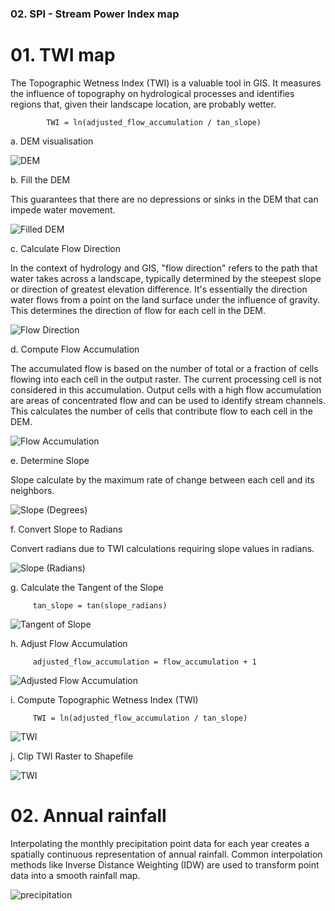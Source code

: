 <h3> 02. SPI - Stream Power Index map </h3>















<h1> 01. TWI map </h1>

The Topographic Wetness Index (TWI) is a valuable tool in GIS. It measures the influence of topography on hydrological processes and identifies regions that, given their landscape location, are probably wetter. 
            
            TWI = ln(adjusted_flow_accumulation / tan_slope)

a. DEM visualisation

![DEM](https://github.com/user-attachments/assets/1061200f-0376-4ee2-bb9f-de3b8bc5bcac)

b. Fill the DEM

This guarantees that there are no depressions or sinks in the DEM that can impede water movement.

![Filled DEM](https://github.com/user-attachments/assets/c29481c6-f563-438d-b6fe-bc0e2c1e8cac)

c. Calculate Flow Direction

In the context of hydrology and GIS, "flow direction" refers to the path that water takes across a landscape, typically determined by the steepest slope or direction of greatest elevation difference. It's essentially the direction water flows from a point on the land surface under the influence of gravity. This determines the direction of flow for each cell in the DEM.

![Flow Direction](https://github.com/user-attachments/assets/e192b0d1-53e6-4c0b-bc29-1aef5ad46f9b)

d. Compute Flow Accumulation

The accumulated flow is based on the number of total or a fraction of cells flowing into each cell in the output raster. The current processing cell is not considered in this accumulation. Output cells with a high flow accumulation are areas of concentrated flow and can be used to identify stream channels. This calculates the number of cells that contribute flow to each cell in the DEM.

![Flow Accumulation](https://github.com/user-attachments/assets/b82b3a4c-283a-46cf-ba5c-eb6178ffe9df)

e. Determine Slope

Slope calculate by the maximum rate of change between each cell and its neighbors.

![Slope (Degrees)](https://github.com/user-attachments/assets/7ad2793c-016d-41cc-ba58-1a9847eda5b2)

f. Convert Slope to Radians

Convert radians due to TWI calculations requiring slope values in radians.

![Slope (Radians)](https://github.com/user-attachments/assets/14a71e50-bf46-41f2-a523-2a5ca8a8519e)

g. Calculate the Tangent of the Slope

         tan_slope = tan(slope_radians)

![Tangent of Slope](https://github.com/user-attachments/assets/8286e2a1-efa1-4023-bf3b-446455ed02cc)

h. Adjust Flow Accumulation

         adjusted_flow_accumulation = flow_accumulation + 1

![Adjusted Flow Accumulation](https://github.com/user-attachments/assets/64104995-a88d-4ed4-912f-d72aa57685b9)

i. Compute Topographic Wetness Index (TWI)

         TWI = ln(adjusted_flow_accumulation / tan_slope)

![TWI](https://github.com/user-attachments/assets/4dc0e0b0-dd6a-4707-9b26-662d62c24498)

j. Clip TWI Raster to Shapefile

![TWI](https://github.com/user-attachments/assets/4c0ea690-6a90-4507-834b-4960ab7af3aa)


<h1> 02. Annual rainfall </h1>

Interpolating the monthly precipitation point data for each year creates a spatially continuous representation of annual rainfall. Common interpolation methods like Inverse Distance Weighting (IDW) are used to transform point data into a smooth rainfall map.

![precipitation](https://github.com/user-attachments/assets/fdc135d5-5060-46fb-abb3-47c8bbf8b7c3)




